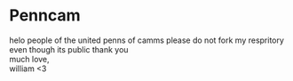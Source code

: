 # Penncam

helo people of the united penns of camms
please do not fork my respritory even though its public
thank you <br>
much love,<br>
william <3

